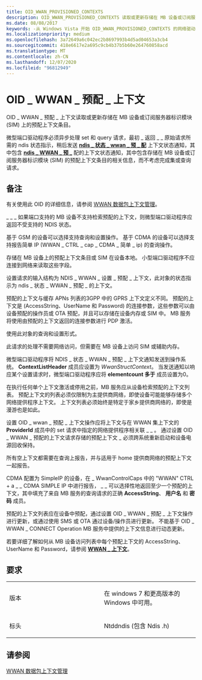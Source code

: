 ```yaml
---
title: OID_WWAN_PROVISIONED_CONTEXTS
description: OID_WWAN_PROVISIONED_CONTEXTS 读取或更新存储在 MB 设备或订阅服务器标识模块 (SIM) 上的预配上下文条目。
ms.date: 08/08/2017
keywords: -从 Windows Vista 开始 OID_WWAN_PROVISIONED_CONTEXTS 的网络驱动程序
ms.localizationpriority: medium
ms.openlocfilehash: 3a72649a6c042ec2b8697993b4d5ad04653a3cb4
ms.sourcegitcommit: 418e6617e2a695c9cb4b37b5b60e264760858acd
ms.translationtype: MT
ms.contentlocale: zh-CN
ms.lasthandoff: 12/07/2020
ms.locfileid: "96812949"
---
```

# <a name="oid_wwan_provisioned_contexts"></a>OID \_ WWAN \_ 预配 \_ 上下文


OID \_ WWAN \_ 预配 \_ 上下文读取或更新存储在 MB 设备或订阅服务器标识模块 (SIM) 上的预配上下文条目。

微型端口驱动程序必须异步处理 set 和 query 请求，最初 \_ 返回 \_ \_ 原始请求所需的 ndis 状态指示，稍后发送 [**ndis \_ 状态 \_ wwan \_ 预 \_ 配**](ndis-status-wwan-provisioned-contexts.md) 上下文状态通知，其中包含 [**ndis \_ WWAN \_ 预 \_**](/windows-hardware/drivers/ddi/ndiswwan/ns-ndiswwan-_ndis_wwan_provisioned_contexts) 配的上下文状态通知，其中包含存储在 MB 设备或订阅服务器标识模块 (SIM) 的预配上下文条目的相关信息，而不考虑完成集或查询请求。

<a name="remarks"></a>备注
-------

有关使用此 OID 的详细信息，请参阅 [WWAN 数据包上下文管理](./mb-packet-context-management.md)。

\_ \_ \_ 如果端口支持的 MB 设备不支持检索预配的上下文，则微型端口驱动程序应返回不受支持的 NDIS 状态。

基于 GSM 的设备可以选择支持查询和设置操作。 基于 CDMA 的设备可以选择支持报告简单 IP (WWAN \_ CTRL \_ cap \_ CDMA \_ 简单 \_ ip) 的查询操作。

存储在 MB 设备上的预配上下文条目或 SIM 在设备本地。 小型端口驱动程序不应连接到网络来读取这些字段。

设置请求的输入结构为 NDIS \_ WWAN \_ 设置 \_ 预配 \_ 上下文，此对象的状态指示为 ndis \_ 状态 \_ WWAN \_ 预配 \_ 的上下文。

预配的上下文与缓存 APNs 列表的3GPP 中的 GPRS 上下文定义不同。 预配的上下文是 (AccessString、UserName 和 Password) 的连接参数，这些参数可以由设备预配的操作员或 OTA 预配，并且可以存储在设备内存或 SIM 中。 MB 服务将使用由预配的上下文返回的连接参数进行 PDP 激活。

使用此对象的查询和设置形式。

此请求的处理不需要网络访问，但需要在 MB 设备上访问 SIM 或辅助内存。

微型端口驱动程序将 NDIS \_ 状态 \_ WWAN \_ 预配 \_ 上下文通知发送到操作系统。 **ContextListHeader** 成员应设置为 *WwanStructContext*。 当发送通知以响应某个设置请求时，微型端口驱动程序应将 **elementcount 多于** 成员设置为0。

在执行任何单个上下文激活或停用之前，MB 服务应从设备检索预配的上下文列表。 预配上下文的列表必须仅限制为主提供商网络，即使设备可能能够存储多个网络提供程序上下文。 上下文列表必须始终是特定于家乡提供商网络的，即使是漫游也是如此。

设置 OID \_ wwan \_ 预配 \_ 上下文操作应将上下文与在 WWAN 集上下文的 **ProviderId** 成员中的 set 请求中指定的网络提供程序相关联 \_ \_ 。 通过设置 OID \_ WWAN \_ 预配的上下文请求存储的预配上下文 \_ 必须跨系统重新启动和设备电源回收保持。

所有空上下文都需要在查询上报告，并与适用于 home 提供商网络的预配上下文一起报告。

CDMA 配置为 SimpleIP 的设备，在 \_ WwanControlCaps 中的 "WWAN" CTRL + a \_ \_ CDMA SIMPLE IP 中进行报告， \_ \_ 可以选择性地返回至少一个预配的上下文，其中填充了来自 MB 服务的查询请求的正确 **AccessString**、 **用户名** 和 **密码** 成员。

预配的上下文列表应在设备中预配，通过设置 OID \_ WWAN \_ 预配 \_ 上下文操作进行更新，或通过使用 SMS 或 OTA 通过设备/操作员进行更新。 不能基于 OID \_ WWAN \_ CONNECT Operation MB 服务中提供的上下文信息进行动态更新。

若要详细了解如何从 MB 设备访问列表中每个预配上下文的 AccessString、UserName 和 Password，请参阅 [**WWAN \_ 上下文**](/windows-hardware/drivers/ddi/wwan/ns-wwan-_wwan_context)。

<a name="requirements"></a>要求
------------

<table>
<colgroup>
<col width="50%" />
<col width="50%" />
</colgroup>
<tbody>
<tr class="odd">
<td><p>版本</p></td>
<td><p>在 windows 7 和更高版本的 Windows 中可用。</p></td>
</tr>
<tr class="even">
<td><p>标头</p></td>
<td>Ntddndis (包含 Ndis .h) </td>
</tr>
</tbody>
</table>

## <a name="see-also"></a>请参阅


[WWAN 数据包上下文管理](./mb-packet-context-management.md)

 


